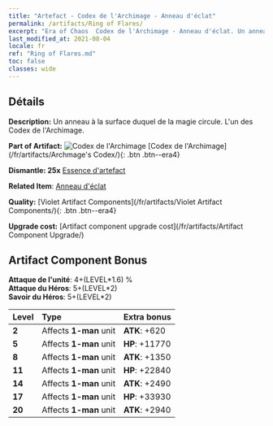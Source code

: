 ```yaml
---
title: "Artefact - Codex de l'Archimage - Anneau d'éclat"
permalink: /artifacts/Ring of Flares/
excerpt: "Era of Chaos  Codex de l'Archimage - Anneau d'éclat. Un anneau à la surface duquel de la magie circule. L'un des Codex de l'Archimage."
last_modified_at: 2021-08-04
locale: fr
ref: "Ring of Flares.md"
toc: false
classes: wide
---
```




## Détails

 **Description:** Un anneau à la surface duquel de la magie circule. L'un des Codex de l'Archimage.

 **Part of Artifact:** ![Codex de l'Archimage](/images/t/icon_artifact_34.png) [Codex de l'Archimage](/fr/artifacts/Archmage's Codex/){: .btn .btn--era4}

 **Dismantle: 25x** [Essence d'artefact](/ItemsFR/con_905/)

 **Related Item**: [Anneau d'éclat](/ItemsFR/art_138/)

 **Quality:** [Violet Artifact Components](/fr/artifacts/Violet Artifact Components/){: .btn .btn--era4}

 **Upgrade cost:** [Artifact component upgrade cost](/fr/artifacts/Artifact Component Upgrade/)

## Artifact Component Bonus

  **Attaque de l'unité**: 4+(LEVEL\*1.6) %<br/>**Attaque du Héros**: 5+(LEVEL\*2)<br/>**Savoir du Héros**: 5+(LEVEL\*2)

  |  Level  | Type |    Extra bonus  | 
  |:--------|:-----|:----------------| 
  | **2** | Affects **1-man** unit | **ATK**: +620 | 
  | **5** | Affects **1-man** unit | **HP**: +11770 | 
  | **8** | Affects **1-man** unit | **ATK**: +1350 | 
  | **11** | Affects **1-man** unit | **HP**: +22840 | 
  | **14** | Affects **1-man** unit | **ATK**: +2490 | 
  | **17** | Affects **1-man** unit | **HP**: +33930 | 
  | **20** | Affects **1-man** unit | **ATK**: +2940 | 
